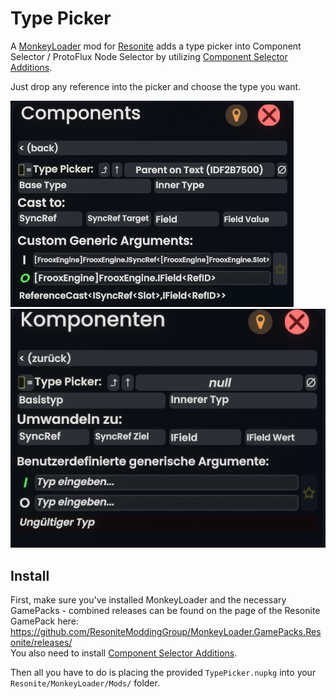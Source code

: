 Type Picker
===========

A [MonkeyLoader](https://github.com/MonkeyModdingTroop/MonkeyLoader) mod for [Resonite](https://resonite.com/) adds a type picker into Component Selector / ProtoFlux Node Selector by utilizing [Component Selector Additions](https://github.com/ResoniteModdingGroup/ComponentSelectorAdditions).

Just drop any reference into the picker and choose the type you want.

![Added Type Picker panel with filled out parameters for ReferenceCast component](screenshot/panel.png)
![Added Type Picker panel localized in German for ReferenceCast component](screenshot/german-panel.png)

## Install
First, make sure you've installed MonkeyLoader and the necessary GamePacks - combined releases can be found on the page of the Resonite GamePack here: https://github.com/ResoniteModdingGroup/MonkeyLoader.GamePacks.Resonite/releases/  
You also need to install [Component Selector Additions](https://github.com/ResoniteModdingGroup/ComponentSelectorAdditions/releases).

Then all you have to do is placing the provided `TypePicker.nupkg` into your `Resonite/MonkeyLoader/Mods/` folder.  